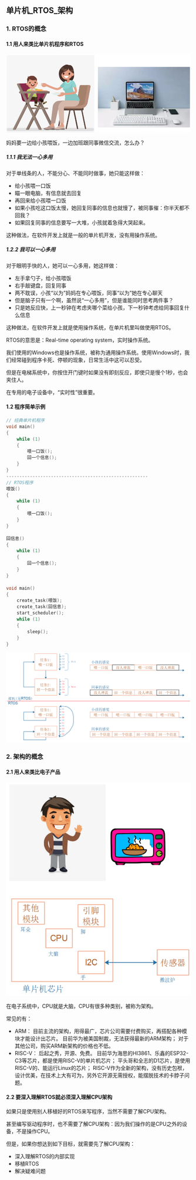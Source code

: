 ## 单片机\_RTOS\_架构

### 1. RTOS的概念



#### 1.1 用人来类比单片机程序和RTOS

![](pic/pre/01_mother_do_jobs.png)

妈妈要一边给小孩喂饭，一边加班跟同事微信交流，怎么办？

##### 1.1.1 我无法一心多用

对于单线条的人，不能分心、不能同时做事，她只能这样做：

* 给小孩喂一口饭
* 瞄一眼电脑，有信息就去回复
* 再回来给小孩喂一口饭
* 如果小孩吃这口饭太慢，她回复同事的信息也就慢了，被同事催：你半天都不回我？
* 如果回复同事的信息要写一大堆，小孩就着急得大哭起来。

这种做法，在软件开发上就是一般的单片机开发，没有用操作系统。



##### 1.2.2 我可以一心多用

对于眼明手快的人，她可以一心多用，她这样做：

* 左手拿勺子，给小孩喂饭
* 右手敲键盘，回复同事
* 两不耽误，小孩“以为”妈妈在专心喂饭，同事“以为”她在专心聊天
* 但是脑子只有一个啊，虽然说“一心多用”，但是谁能同时思考两件事？
* 只是她反应快，上一秒钟在考虑夹哪个菜给小孩，下一秒钟考虑给同事回复什么信息

 

这种做法，在软件开发上就是使用操作系统，在单片机里叫做使用RTOS。

RTOS的意思是：Real-time operating system，实时操作系统。

我们使用的Windows也是操作系统，被称为通用操作系统。使用Windows时，我们经常碰到程序卡死、停顿的现象，日常生活中这可以忍受。

但是在电梯系统中，你按住开门键时如果没有即刻反应，即使只是慢个1秒，也会夹住人。

在专用的电子设备中，“实时性”很重要。



#### 1.2 程序简单示例

```c
// 经典单片机程序
void main()
{
	while (1)
    {
        喂一口饭();
        回一个信息();
    }
}
------------------------------------------------------
// RTOS程序    
喂饭()
{
    while (1)
    {
        喂一口饭();
    }
}

回信息()
{
    while (1)
    {
        回一个信息();
    }
}

void main()
{
    create_task(喂饭);
    create_task(回信息);
    start_scheduler();
    while (1)
    {
        sleep();
    }
}
```



![image-20210712065106008](pic/pre/02_program_with_rtos.png)

 

### 2. 架构的概念

#### 2.1 用人来类比电子产品

![](pic/pre/03_human_and_soc.png)



在电子系统中，CPU就是大脑，CPU有很多种类别，被称为架构。

常见的有：

* ARM：
  目前主流的架构，用得最广，芯片公司需要付费购买，再搭配各种模块才能设计出芯片。
  目前华为被美国制裁，无法获得最新的ARM架构；
  对于其他公司，购买ARM新架构的价格也不低。
* RISC-V：
后起之秀，开源、免费。
目前华为海思的HI3861、乐鑫的ESP32-C3等芯片，都是使用RISC-V的单片机芯片；
平头哥和全志的D1芯片，是使用RISC-V的、能运行Linux的芯片；
RISC-V作为全新的架构，没有历史包袱，设计优美，在技术上大有可为，另外它开源无需授权，能摆脱技术的卡脖子问题。

#### 2.2 要深入理解RTOS就必须深入理解CPU架构

如果只是使用别人移植好的RTOS来写程序，当然不需要了解CPU架构。

甚至编写驱动程序时，也不需要了解CPU架构：因为我们操作的是CPU之外的设备，不是操作CPU。

但是，如果你想达到如下目标，就需要先了解CPU架构：

* 深入理解RTOS的内部实现
* 移植RTOS
* 解决疑难问题